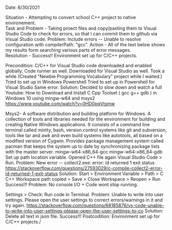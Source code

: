 Date: 6/30/2021

Situation - Attempting to convert school C++ project to native environement.  
Task and Problem - Taking proect files and copy/pasting them to Visual Studio Code to check for errors, so that I can commit them to github via Visual Studio code. 
Problem: Include errors -- Unable to resolve configuration with compilerPath: "gcc". 
Action - All of the text below shows my results form searching various parts of error messages.  
Resolution - Success!! Environment set up for C/C++ projects.     


Precondition: C/C++ for Visual Studio code downloaded and enabled globally. Code runner as well.
Downloaded for Visual Studio as well.
Took a while (Created "Newbie Programming Vocabulary" project while I waited.)
Tried to set up in Windows Powershell
Tried to set up in Powershell for Visual Studio
Same error.
Solution: Decided to slow down and watch a full Youtube: How to Download and Install C Cpp Toolset ( gcc g++ gdb ) in Windows 10 using mingw-w64 and msys2 https://www.youtube.com/watch?v=0HD0pqVtsmw

Msys2- A software distribution and building platform for Windows. A collection of tools and libraries needed for the environment for building and creating Native Windows applications.
It consists of a command line terminal called mintty, bash, version control systems like git and subversion, tools like tar and awk and even build systems like autotools, all based on a modified version of Cygwin.
Provides package management system called pacman that keeps the system up to date by synchronizing package lists with the master server. mingw-w64-x86_64-gcc mingw-w64-x86_64-gdb
Set up path location variable.
Opened C++ file again Visual Studio Code > Run.
Problem: New error -- collect2.exe: error: ld returned 1 exit status https://stackoverflow.com/questions/27593029/c-compile-collect2-error-ld-returned-1-exit-status
Solution: Start > Environment Variable > Path > C C++ Workspace path copied > Save > Close Workspace > Reopen > Run
Success!!!
Problem: No console I/O + Code wont stop running.

Settings > Check: Run code in Terminal.
Problem: Unable to write into user settings. Please open the user settings to correct errors/warnings in it and try again. https://stackoverflow.com/questions/68185876/vs-code-unable-to-write-into-user-settings-please-open-the-user-settings-to-co
Solution: Delete all text in json file.
Success!!!
Postcodition: Environment set up for C/C++ projects./
